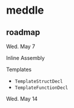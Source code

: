 # meddle

## roadmap

Wed. May 7

Inline Assembly

Templates
- `TemplateStructDecl`
- `TemplateFunctionDecl`

Wed. May 14

